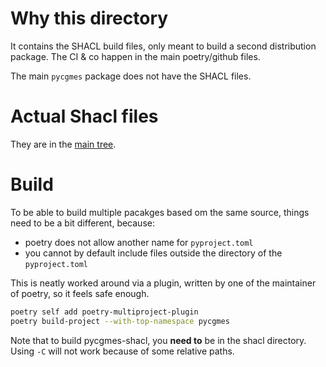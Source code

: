 <!--
SPDX-FileCopyrightText: 2023 Alliander

SPDX-License-Identifier: Apache-2.0
-->

# Why this directory

It contains the SHACL build files, only meant to build a second distribution package.
The CI & co happen in the main poetry/github files.

The main `pycgmes` package does not have the SHACL files.

# Actual Shacl files

They are in the [main tree](../pycgmes/shacl/).

# Build

To be able to build multiple pacakges based om the same source, things need to be a bit different, because:

- poetry does not allow another name for `pyproject.toml`
- you cannot by default include files outside the directory of the `pyproject.toml`

This is neatly worked around via a plugin, written by one of the maintainer of poetry, so it feels safe enough.

```bash
poetry self add poetry-multiproject-plugin
poetry build-project --with-top-namespace pycgmes
```

Note that to build pycgmes-shacl, you **need to** be in the shacl directory. Using `-C` will not work
because of some relative paths.
